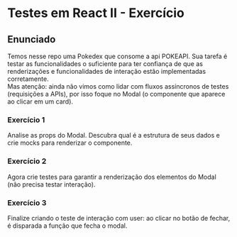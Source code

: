 # Testes em React II - Exercício

## Enunciado

Temos nesse repo uma Pokedex que consome a api POKEAPI. Sua tarefa é testar as funcionalidades o suficiente para ter confiança de que as renderizações e funcionalidades de interação estão implementadas corretamente. <br>
Mas atenção: ainda não vimos como lidar com fluxos assíncronos de testes (requisições a APIs), por isso foque no Modal (o componente que aparece ao clicar em um card).

### Exercício 1

Analise as props do Modal. Descubra qual é a estrutura de seus dados e crie mocks para renderizar o componente.

### Exercício 2

Agora crie testes para garantir a renderização dos elementos do Modal (não precisa testar interação).

### Exercício 3

Finalize criando o teste de interação com user: ao clicar no botão de fechar, é disparada a função que fecha o modal.


